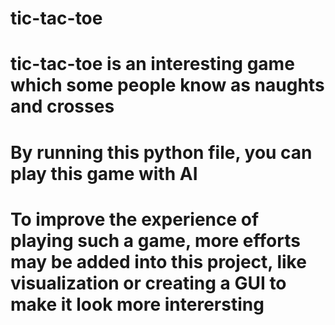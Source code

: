 # tic-tac-toe
# tic-tac-toe is an interesting game which some people know as naughts and crosses
# By running this python file, you can play this game with AI
# To improve the experience of playing such a game, more efforts may be added into this project, like visualization or creating a GUI to make it look more interersting
